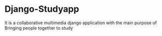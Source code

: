# Django-Studyapp
It is a collaborative multimedia django application with the main purpose of Bringing people together to study 
